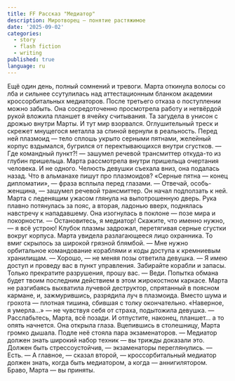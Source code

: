 ```yaml
---
title: FF Рассказ "Медиатор"
description: Миротворец — понятие растяжимое
date: '2025-09-02'
categories:
  - story
  - flash fiction
  - writing
published: true
language: ru
---
```

Ещё один день, полный сомнений и тревоги. Марта откинула волосы со лба и сильнее ссутулилась над аттестационным бланком академии кроссорбитальных медиаторов. После третьего отказа о поступлении можно забыть. Она сосредоточенно просмотрела работу и нетвёрдой рукой вложила планшет в ячейку считывания. Та загудела в унисон с дрожью внутри Марты. И тут мир взорвался.
Оглушительный треск и скрежет мнущегося металла за спиной вернули в реальность. Перед ней плазмоид — тело сплошь укрыто серными пятнами, желейный корпус вздымался, бугрился от перектывающихся внутри сгустков.
— Где командный пункт?! — зашумел речевой трансмиттер откуда-то из глубин пришельца.
Марта рассмотрела внутри пришельца очертания человека. И не одного. Челюсть девушки съехала вниз, она подалась назад. Что в альманахе пишут про плазмоидов? «Серные пятна — конец дипломатии», — фраза всплыла перед глазами.
— Отвечай, особь-женщина, — зашумел речевой трансмиттер.
Он начал подползать к ней. Марта с леденящим ужасом глянула на выпотрошенную дверь. Рука плавно потянулась за пояс, а вторая, ладонью вверх, поднялась навстречу к нападавшему. Она изогнулась в поклоне — позе мира и покорности.
— Остановитесь, я медиатор! Скажите, что именно нужно, — я всё устрою!
Клубок плазмы задрожал, перетягивая серные сгустки вокруг корпуса. Марта увидела разлагающееся лицо охранника. То вмиг скрылось за широкой грязной блямбой.
— Мне нужно орбитальное командование кораблями и коды доступа к кремниевым хранилищам.
— Хорошо, — не меняя позы ответила девушка. — Я имею доступ и проведу вас в пункт управления. Забирайте корабли и запасы. Только прекратите разрушения, прошу вас.
— Веди. Попытка обмана будет твоим последним действием в этом жирокостном каркасе.
Марта не разгибаясь выхватила лучевой деструктор, спрятанный в поясном кармане, и, зажмурившись, разрядила луч в плазмоида. Вместо шума и грохота — плотная тишина, сбившая с толку окончательно. «Наверное, я умерла...» — не чувствуя себя от страха, подытожила девушка.
— Расслабьтесь, Марта, всё позади. И отпустите, наконец, планшет… а то опять начнется.
Она открыла глаза. Вцепившись в столешницу, Марта громко дышала. Подле неё стояла пара экзаменаторов.
— Медиатор должен знать широкий набор техник — вы трижды доказали это. Должен быть стрессоустойчив, — экзаменаторы переглянулись. — Есть.
— А главное, — сказал второй, — кроссорбитальный медиатор должен знать, когда быть медиатором, а когда — аннигилятором. Браво, Марта — вы приняты.

